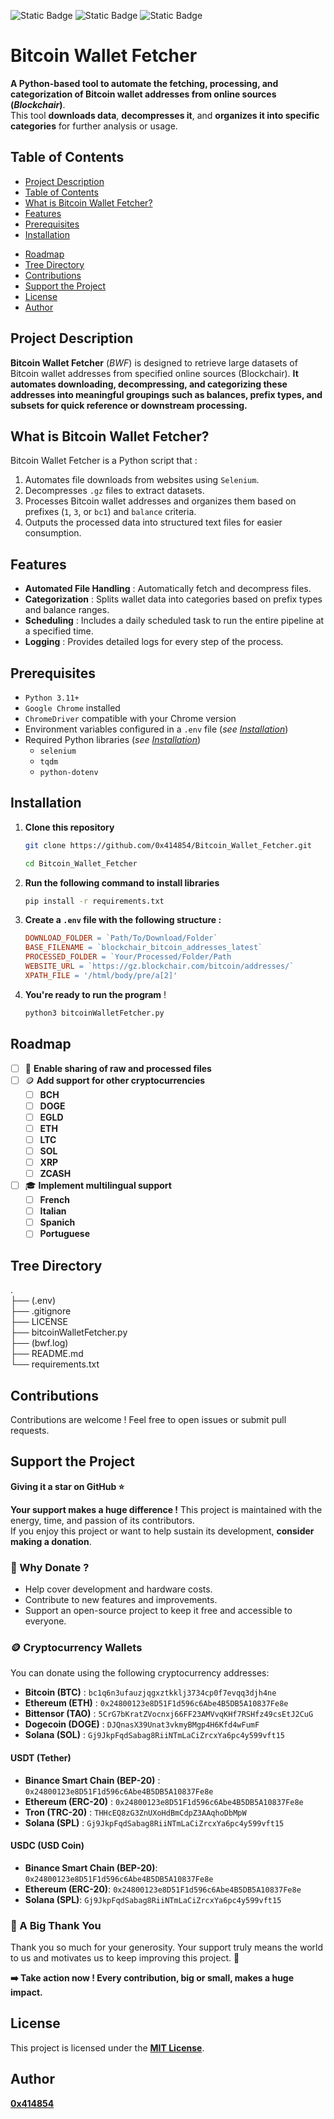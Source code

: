 ![Static Badge](https://img.shields.io/badge/python-%233776ab?logo=python&logoColor=white) ![Static Badge](https://img.shields.io/badge/MIT%20License-grey) ![Static Badge](https://img.shields.io/badge/bitcoin-%23ff9900?logo=bitcoin&logoColor=white)

# **Bitcoin Wallet Fetcher**

**A Python-based tool to automate the fetching, processing, and categorization of Bitcoin wallet addresses from online sources (_Blockchair_)**.<br>This tool **downloads data**, **decompresses it**, and **organizes it into specific categories** for further analysis or usage.

## Table of Contents

- [Project Description](#project-description)
- [Table of Contents](#table-of-contents)
- [What is Bitcoin Wallet Fetcher?](#what-is-bitcoin-wallet-fetcher)
- [Features](#features)
- [Prerequisites](#prerequisites)
- [Installation](#installation)
<!-- - [Usage](#usage)
- [Security and Ethics](#🔐-security-and-ethics)
- [Benchmarks](#benchmarks) -->
- [Roadmap](#roadmap)
- [Tree Directory](#tree-directory)
- [Contributions](#contributions)
- [Support the Project](#support-the-project)
- [License](#license)
- [Author](#author)

## Project Description

**Bitcoin Wallet Fetcher** (_BWF_) is designed to retrieve large datasets of Bitcoin wallet addresses from specified online sources (Blockchair). **It automates downloading, decompressing, and categorizing these addresses into meaningful groupings such as balances, prefix types, and subsets for quick reference or downstream processing.**

## What is Bitcoin Wallet Fetcher?

Bitcoin Wallet Fetcher is a Python script that :

1. Automates file downloads from websites using `Selenium`.
2. Decompresses `.gz` files to extract datasets.
3. Processes Bitcoin wallet addresses and organizes them based on prefixes (`1`, `3`, or `bc1`) and `balance` criteria.
4. Outputs the processed data into structured text files for easier consumption.

## Features

- **Automated File Handling** : Automatically fetch and decompress files.
- **Categorization** : Splits wallet data into categories based on prefix types and balance ranges.
- **Scheduling** : Includes a daily scheduled task to run the entire pipeline at a specified time.
- **Logging** : Provides detailed logs for every step of the process.

## Prerequisites

- `Python 3.11+`
- `Google Chrome` installed
- `ChromeDriver` compatible with your Chrome version
- Environment variables configured in a `.env` file (_see [Installation](#installation)_)
- Required Python libraries (_see [Installation](#installation)_)
  - `selenium`
  - `tqdm`
  - `python-dotenv`

## Installation

1. **Clone this repository**

   ```bash
   git clone https://github.com/0x414854/Bitcoin_Wallet_Fetcher.git
   ```

   ```bash
   cd Bitcoin_Wallet_Fetcher

   ```

2. **Run the following command to install libraries**

   ```bash
   pip install -r requirements.txt
   ```

3. **Create a `.env` file with the following structure :**

   ```makefile
   DOWNLOAD_FOLDER = `Path/To/Download/Folder`
   BASE_FILENAME = `blockchair_bitcoin_addresses_latest`
   PROCESSED_FOLDER = `Your/Processed/Folder/Path
   WEBSITE_URL = `https://gz.blockchair.com/bitcoin/addresses/`
   XPATH_FILE = '/html/body/pre/a[2]'
   ```

4. **You're ready to run the program** !

   ```bash
   python3 bitcoinWalletFetcher.py
   ```

## **Roadmap**

- [ ] 💾 **Enable sharing of raw and processed files**
- [ ] 🪙 **Add support for other cryptocurrencies**
  - [ ] **BCH**
  - [ ] **DOGE**
  - [ ] **EGLD**
  - [ ] **ETH**
  - [ ] **LTC**
  - [ ] **SOL**
  - [ ] **XRP**
  - [ ] **ZCASH**
- [ ] 🎓 **Implement multilingual support**
  - [ ] **French**
  - [ ] **Italian**
  - [ ] **Spanich**
  - [ ] **Portuguese**

## **Tree Directory**

.
<br>├── (.env)
<br>├── .gitignore
<br>├── LICENSE
<br>├── bitcoinWalletFetcher.py
<br>├── (bwf.log)
<br>├── README.md
<br>└── requirements.txt

## **Contributions**

Contributions are welcome ! Feel free to open issues or submit pull requests.

## **Support the Project**

**Giving it a star on GitHub ⭐**

**Your support makes a huge difference !** This project is maintained with the energy, time, and passion of its contributors.
<br>If you enjoy this project or want to help sustain its development, **consider making a donation**.

### 🫶 Why Donate ?

- Help cover development and hardware costs.
- Contribute to new features and improvements.
- Support an open-source project to keep it free and accessible to everyone.

### 🪙 Cryptocurrency Wallets

You can donate using the following cryptocurrency addresses:

- **Bitcoin (BTC)** : `bc1q6n3ufauzjqgxztkklj3734cp0f7evqq3djh4ne`
- **Ethereum (ETH)** : `0x24800123e8D51F1d596c6Abe4B5DB5A10837Fe8e`
- **Bittensor (TAO)** : `5CrG7bKratZVocnxj66FF23AMVvqKHf7RSHfz49csEtJ2CuG`
- **Dogecoin (DOGE)** : `DJQnasX39Unat3vkmyBMgp4H6Kfd4wFumF`
- **Solana (SOL)** : `Gj9JkpFqdSabag8RiiNTmLaCiZrcxYa6pc4y599vft15`

#### **USDT (Tether)**

- **Binance Smart Chain (BEP-20)** : `0x24800123e8D51F1d596c6Abe4B5DB5A10837Fe8e`
- **Ethereum (ERC-20)** : `0x24800123e8D51F1d596c6Abe4B5DB5A10837Fe8e`
- **Tron (TRC-20)** : `THHcEQ8zG3ZnUXoHdBmCdpZ3AAqhoDbMpW`
- **Solana (SPL)** : `Gj9JkpFqdSabag8RiiNTmLaCiZrcxYa6pc4y599vft15`

#### **USDC (USD Coin)**

- **Binance Smart Chain (BEP-20)**: `0x24800123e8D51F1d596c6Abe4B5DB5A10837Fe8e`
- **Ethereum (ERC-20)**: `0x24800123e8D51F1d596c6Abe4B5DB5A10837Fe8e`
- **Solana (SPL)**: `Gj9JkpFqdSabag8RiiNTmLaCiZrcxYa6pc4y599vft15`

### 💬 A Big Thank You

Thank you so much for your generosity. Your support truly means the world to us and motivates us to keep improving this project. 🙏

**➡️ Take action now ! Every contribution, big or small, makes a huge impact.**

## **License**

This project is licensed under the **[MIT License](https://github.com/0x414854/Satoshi_Hunter/blob/main/LICENSE)**.

## **Author**

[**0x414854**](https://github.com/0x414854)
